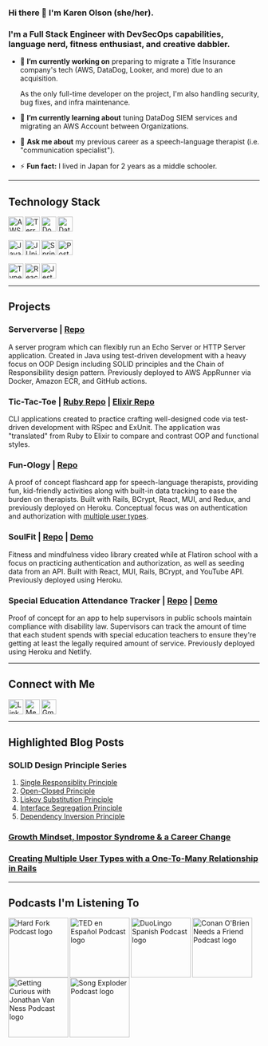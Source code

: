 ### Hi there 👋 I'm Karen Olson (she/her).
### I'm a Full Stack Engineer with DevSecOps capabilities, language nerd, fitness enthusiast, and creative dabbler.

- 🔭 **I’m currently working on** preparing to migrate a Title Insurance company's tech (AWS, DataDog, Looker, and more) due to an acquisition.

    As the only full-time developer on the project, I'm also handling security, bug fixes, and infra maintenance.
  
- 🌱 **I’m currently learning about** tuning DataDog SIEM services and migrating an AWS Account between Organizations.
  
- 💬 **Ask me about** my previous career as a speech-language therapist (i.e. "communication specialist").
  
- ⚡ **Fun fact:** I lived in Japan for 2 years as a middle schooler.

---
## Technology Stack

<div>
  <img align="left" alt="AWS" height="30px" src="https://img.shields.io/badge/Amazon_AWS-FF9900?style=for-the-badge&logo=amazonaws&logoColor=white" />
  <img align="left" alt="Terraform" height="30px" src="https://img.shields.io/badge/Terraform-7B42BC?style=for-the-badge&logo=terraform&logoColor=white" />
  <img align="left" alt="Docker" height="30px" padding-top="2px" src="https://img.shields.io/badge/Docker-2CA5E0?style=for-the-badge&logo=docker&logoColor=white" />
  <img alt="DataDog" height="30px" padding-top="2px" src="https://img.shields.io/badge/DATADOG-632CA6?style=for-the-badge&logo=datadog&logoColor=white" />
</div>
<br>
<div>
  <img align="left" alt="Java" height="30px" src="https://img.shields.io/badge/Java-ED8B00?style=for-the-badge&logo=java&logoColor=white" />
  <img align="left" alt="JUnit" height="30px" src="https://img.shields.io/badge/Junit5-25A162?style=for-the-badge&logo=junit5&logoColor=white" />
  <img align="left"  alt="SpringBoot" height="30px" src="https://img.shields.io/badge/Spring_Boot-F2F4F9?style=for-the-badge&logo=spring-boot" />
  <img alt="PostgreSQL" height="30px" src="https://img.shields.io/badge/PostgreSQL-316192?style=for-the-badge&logo=postgresql&logoColor=white" />
</div>
<br>
<div>
  <img align="left" alt="TypeScript" height="30px" src="https://img.shields.io/badge/TypeScript-007ACC?style=for-the-badge&logo=typescript&logoColor=white" />
  <img align="left" alt="React" height="30px" padding-top="2px" src="https://img.shields.io/badge/React-20232A?style=for-the-badge&logo=react&logoColor=61DAFB" />
  <img alt="Jest" height="30px" padding-top="2px" src="https://img.shields.io/badge/Jest-C21325?style=for-the-badge&logo=jest&logoColor=white" />
</div>

---
## Projects

### Serververse | [Repo](https://github.com/karen-olson/Serververse)
A server program which can flexibly run an Echo Server or HTTP Server application. Created in Java using test-driven development with a heavy focus on OOP Design including SOLID principles and the Chain of Responsibility design pattern. Previously deployed to AWS AppRunner via Docker, Amazon ECR, and GitHub actions.

### Tic-Tac-Toe | [Ruby Repo](https://github.com/karen-olson/ruby-tic-tac-toe) | [Elixir Repo](https://github.com/karen-olson/elixir-tic-tac-toe)
CLI applications created to practice crafting well-designed code via test-driven development with RSpec and ExUnit. The application was "translated" from Ruby to Elixir to compare and contrast OOP and functional styles. 

### Fun-Ology | [Repo](url)
A proof of concept flashcard app for speech-language therapists, providing fun, kid-friendly activities along with built-in data tracking to ease the burden on therapists. Built with Rails, BCrypt, React, MUI, and Redux, and previously deployed on Heroku. Conceptual focus was on authentication and authorization with [multiple user types](https://medium.com/@karen_olson/creating-multiple-user-types-with-a-one-to-many-relationship-in-rails-ba3bbe4b0a8a).

### SoulFit | [Repo](https://github.com/karen-olson/soulfit) | [Demo](https://www.loom.com/share/9adb4cd688c54d5497689071e8b25756)
Fitness and mindfulness video library created while at Flatiron school with a focus on practicing authentication and authorization, as well as seeding data from an API. Built with React, MUI, Rails, BCrypt, and YouTube API. Previously deployed using Heroku.

### Special Education Attendance Tracker | [Repo](https://github.com/karen-olson/special-education-attendance-tracker) | [Demo](https://www.loom.com/share/64ac298e35a44c428203ab724fdfc5ee)
Proof of concept for an app to help supervisors in public schools maintain compliance with disability law. Supervisors can track the amount of time that each student spends with special education teachers to ensure they're getting at least the legally required amount of service. Previously deployed using Heroku and Netlify.

---
## Connect with Me

[<img align="left" alt="LinkedIn" height="30px" src="https://img.shields.io/badge/LinkedIn-0077B5?style=for-the-badge&logo=linkedin&logoColor=white" />](https://www.linkedin.com/in/karen-m-olson/)

[<img align="left" alt="Medium" height="30px" src="https://img.shields.io/badge/Medium-12100E?style=for-the-badge&logo=medium&logoColor=white" />](https://medium.com/@karen_olson)

[<img alt="Gmail" height="30px" src="https://img.shields.io/badge/Gmail-D14836?style=for-the-badge&logo=gmail&logoColor=white" />](mailto:olson.karen.m@gmail.com)

---
## Highlighted Blog Posts

### SOLID Design Principle Series
1. [Single Responsiblity Principle ](https://medium.com/@karen_olson/single-responsibility-principle-69eb719eb110)
2. [Open-Closed Principle](https://medium.com/@karen_olson/open-closed-principle-ocp-57e0e15f08ab)
3. [Liskov Substitution Principle](https://medium.com/@karen_olson/liskov-substitution-principle-lsp-f31a6ee6752a)
4. [Interface Segregation Principle](https://medium.com/@karen_olson/interface-segregation-principle-isp-fc22c049f2b1)
5. [Dependency Inversion Principle](https://medium.com/@karen_olson/dependency-inversion-principle-dip-d8dae926a176)

### [Growth Mindset, Impostor Syndrome & a Career Change](https://medium.com/@karen_olson/growth-mindset-imposter-syndrome-a-career-change-9e217021dcb0)

### [Creating Multiple User Types with a One-To-Many Relationship in Rails](https://medium.com/@karen_olson/creating-multiple-user-types-with-a-one-to-many-relationship-in-rails-ba3bbe4b0a8a)

---
## Podcasts I'm Listening To

[<img align="left" alt="Hard Fork Podcast logo" height="120px" src="https://i.imgur.com/Jd9i4Rn.jpg" />](https://podcasts.apple.com/us/podcast/hard-fork/id1528594034)
[<img align="left" alt="TED en Español Podcast logo" height="120px" src="https://i.imgur.com/ZuxOD4v.png" />](https://podcasts.apple.com/ec/podcast/ted-en-espa%C3%B1ol/id1368017834)
[<img align="left" alt="DuoLingo Spanish Podcast logo" height="120px" src="https://i.imgur.com/H9V4QMR.jpg" />](https://podcasts.apple.com/us/podcast/duolingo-spanish-podcast/id1317493077)
[<img align="left" alt="Conan O'Brien Needs a Friend Podcast logo" height="120px" src="https://i.imgur.com/cdpeNPB.jpg" />](https://podcasts.apple.com/us/podcast/conan-obrien-needs-a-friend/id1438054347)
[<img align="left" alt="Getting Curious with Jonathan Van Ness Podcast logo" height="120px" src="https://i.imgur.com/T8JQpGy.jpg" />](https://podcasts.apple.com/us/podcast/getting-curious-with-jonathan-van-ness/id1068563276)
[<img align="left" alt="Song Exploder Podcast logo" height="120px" src="https://i.imgur.com/SxGNCrV.jpg" />](https://podcasts.apple.com/us/podcast/song-exploder/id788236947)
